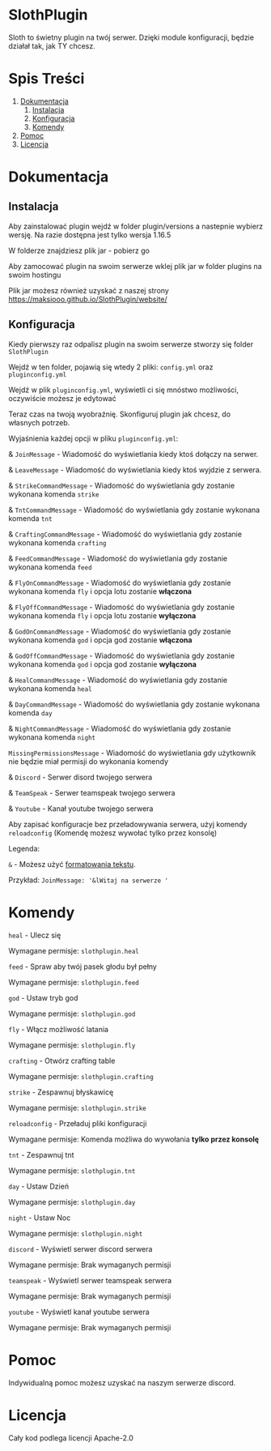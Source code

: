 
# SlothPlugin

Sloth to świetny plugin na twój serwer. Dzięki module konfiguracji, będzie działał tak, jak TY chcesz.

# Spis Treści

1. [Dokumentacja](#dokumentacja)
    1. [Instalacja](#instalacja)
    2. [Konfiguracja](#konfiguracja)
    3. [Komendy](#komendy)
3. [Pomoc](#pomoc)
2. [Licencja](#licencja)

# Dokumentacja

## Instalacja

Aby zainstalować plugin wejdź w folder plugin/versions a nastepnie wybierz wersję. Na razie dostępna jest tylko wersja 1.16.5

W folderze znajdziesz plik jar - pobierz go

Aby zamocować plugin na swoim serwerze wklej plik jar w folder plugins na swoim hostingu

Plik jar możesz również uzyskać z naszej strony https://maksiooo.github.io/SlothPlugin/website/



## Konfiguracja

Kiedy pierwszy raz odpalisz plugin na swoim serwerze stworzy się folder `SlothPlugin`

Wejdź w ten folder, pojawią się wtedy 2 pliki: `config.yml` oraz `pluginconfig.yml`

Wejdź w plik `pluginconfig.yml`, wyświetli ci się mnóstwo możliwości, oczywiście możesz je edytować

Teraz czas na twoją wyobraźnię. Skonfiguruj plugin jak chcesz, do własnych potrzeb.


Wyjaśnienia każdej opcji w pliku `pluginconfig.yml`:

& `JoinMessage` - Wiadomość do wyświetlania kiedy ktoś dołączy na serwer.

& `LeaveMessage` - Wiadomość do wyświetlania kiedy ktoś wyjdzie z serwera.

& `StrikeCommandMessage` - Wiadomość do wyświetlania gdy zostanie wykonana komenda `strike`

& `TntCommandMessage` - Wiadomość do wyświetlania gdy zostanie wykonana komenda `tnt`

& `CraftingCommandMessage` - Wiadomość do wyświetlania gdy zostanie wykonana komenda `crafting`

& `FeedCommandMessage` - Wiadomość do wyświetlania gdy zostanie wykonana komenda `feed`

& `FlyOnCommandMessage` - Wiadomość do wyświetlania gdy zostanie wykonana komenda `fly` i opcja lotu zostanie **włączona**

& `FlyOffCommandMessage` - Wiadomość do wyświetlania gdy zostanie wykonana komenda `fly` i opcja lotu zostanie **wyłączona**

& `GodOnCommandMessage` - Wiadomość do wyświetlania gdy zostanie wykonana komenda `god` i opcja god zostanie **włączona**

& `GodOffCommandMessage` - Wiadomość do wyświetlania gdy zostanie wykonana komenda `god` i opcja god zostanie **wyłączona**

& `HealCommandMessage` - Wiadomość do wyświetlania gdy zostanie wykonana komenda `heal`

& `DayCommandMessage` - Wiadomość do wyświetlania gdy zostanie wykonana komenda `day`

& `NightCommandMessage` - Wiadomość do wyświetlania gdy zostanie wykonana komenda `night`

`MissingPermissionsMessage` - Wiadomość do wyświetlania gdy użytkownik nie będzie miał permisji do wykonania komendy

& `Discord` - Serwer disord twojego serwera

& `TeamSpeak` - Serwer teamspeak twojego serwera

& `Youtube` - Kanał youtube twojego serwera

Aby zapisać konfiguracje bez przeładowywania serwera, użyj komendy `reloadconfig` (Komendę możesz wywołać tylko przez konsolę)


Legenda:

`&` - Możesz użyć [formatowania tekstu](https://minecraft.fandom.com/pl/wiki/Kody_formatowania). 

Przykład: `JoinMessage: '&lWitaj na serwerze '`


# Komendy

`heal` - Ulecz się

Wymagane permisje: `slothplugin.heal`

`feed` - Spraw aby twój pasek głodu był pełny

Wymagane permisje: `slothplugin.feed`

`god` - Ustaw tryb god

Wymagane permisje: `slothplugin.god`

`fly` - Włącz możliwość latania

Wymagane permisje: `slothplugin.fly`

`crafting` - Otwórz crafting table

Wymagane permisje: `slothplugin.crafting`

`strike` - Zespawnuj błyskawicę

Wymagane permisje: `slothplugin.strike`

`reloadconfig` - Przeładuj pliki konfiguracji

Wymagane permisje: Komenda możliwa do wywołania **tylko przez konsolę**

`tnt` - Zespawnuj tnt

Wymagane permisje: `slothplugin.tnt`

`day` - Ustaw Dzień

Wymagane permisje: `slothplugin.day`

`night` - Ustaw Noc

Wymagane permisje: `slothplugin.night`

`discord` - Wyświetl serwer discord serwera

Wymagane permisje: Brak wymaganych permisji

`teamspeak` - Wyświetl serwer teamspeak serwera

Wymagane permisje: Brak wymaganych permisji

`youtube` - Wyświetl kanał youtube serwera

Wymagane permisje: Brak wymaganych permisji

# Pomoc

Indywidualną pomoc możesz uzyskać na naszym serwerze discord.

# Licencja

Cały kod podlega licencji Apache-2.0
